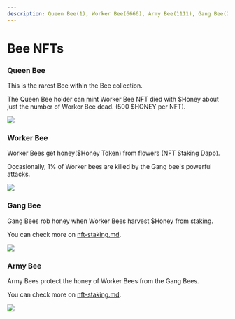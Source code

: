 ```yaml
---
description: Queen Bee(1), Worker Bee(6666), Army Bee(1111), Gang Bee(222)
---
```


# Bee NFTs

### **Queen Bee**&#x20;

This is the rarest Bee within the Bee collection.&#x20;

The Queen Bee holder can mint Worker Bee NFT died with $Honey about just the number of Worker Bee dead. (500 $HONEY per NFT).

![](../.gitbook/assets/Bee\_Art\_02.jpg)

### **Worker Bee**

Worker Bees get honey($Honey Token) from flowers (NFT Staking Dapp).&#x20;

Occasionally, 1% of Worker bees are killed by the Gang bee's powerful attacks.

![](<../.gitbook/assets/Work bee\_Art.png>)

### Gang Bee

Gang Bees rob honey when Worker Bees harvest $Honey from staking.

You can check more on [nft-staking.md](nft-staking.md "mention").

![](<../.gitbook/assets/Robber Bee\_Art.png>)

### Army Bee

Army Bees protect the honey of Worker Bees from the Gang Bees.

You can check more on [nft-staking.md](nft-staking.md "mention").

![](<../.gitbook/assets/Soldier bee\_Art.png>)
